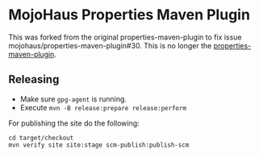 # MojoHaus Properties Maven Plugin

This was forked from the original properties-maven-plugin to fix issue mojohaus/properties-maven-plugin#30.
This is no longer the [properties-maven-plugin](http://www.mojohaus.org/properties-maven-plugin/).


## Releasing

* Make sure `gpg-agent` is running.
* Execute `mvn -B release:prepare release:perform`

For publishing the site do the following:

```
cd target/checkout
mvn verify site site:stage scm-publish:publish-scm
```

